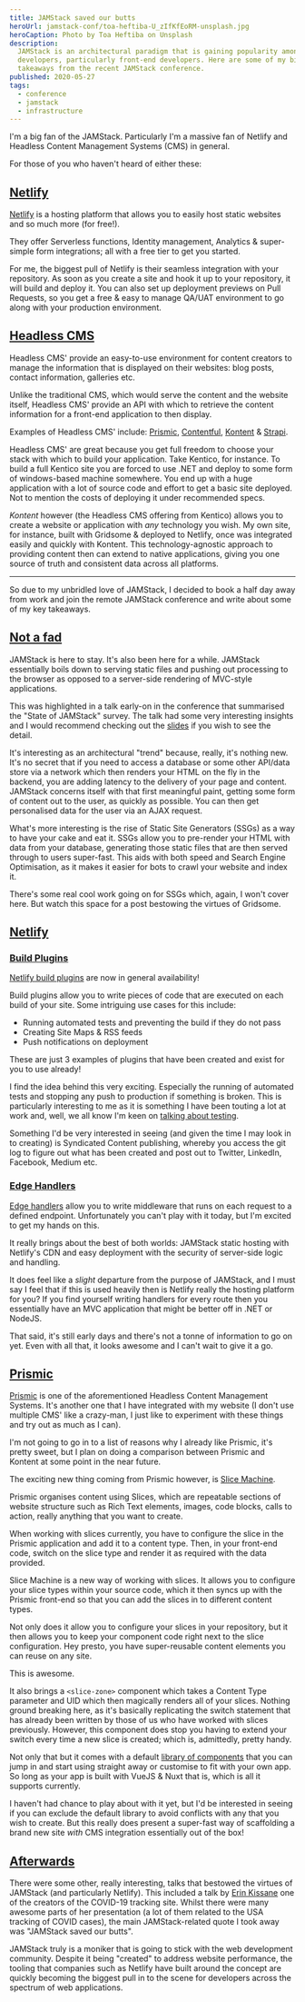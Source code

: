```yaml
---
title: JAMStack saved our butts
heroUrl: jamstack-conf/toa-heftiba-U_zIfKfEoRM-unsplash.jpg
heroCaption: Photo by Toa Heftiba on Unsplash
description:
  JAMStack is an architectural paradigm that is gaining popularity amongst
  developers, particularly front-end developers. Here are some of my biggest
  takeaways from the recent JAMStack conference.
published: 2020-05-27
tags:
  - conference
  - jamstack
  - infrastructure
---
```


I'm a big fan of the JAMStack. Particularly I'm a massive fan of Netlify and
Headless Content Management Systems (CMS) in general.

For those of you who haven't heard of either these:

## [Netlify](#netlify)

[Netlify](https://netlify.com) is a hosting platform that allows you to easily
host static websites and so much more (for free!).

They offer Serverless functions, Identity management, Analytics & super-simple
form integrations; all with a free tier to get you started.

For me, the biggest pull of Netlify is their seamless integration with your
repository. As soon as you create a site and hook it up to your repository, it
will build and deploy it. You can also set up deployment previews on Pull
Requests, so you get a free & easy to manage QA/UAT environment to go along with
your production environment.

## [Headless CMS](#headless-cms)

Headless CMS' provide an easy-to-use environment for content creators to manage
the information that is displayed on their websites: blog posts, contact
information, galleries etc.

Unlike the traditional CMS, which would serve the content and the website
itself, Headless CMS' provide an API with which to retrieve the content
information for a front-end application to then display.

Examples of Headless CMS' include: [Prismic](https://prismic.io),
[Contentful](https://www.contentful.com/), [Kontent](https://kontent.ai/) &
[Strapi](https://strapi.io/).

Headless CMS' are great because you get full freedom to choose your stack with
which to build your application. Take Kentico, for instance. To build a full
Kentico site you are forced to use .NET and deploy to some form of windows-based
machine somewhere. You end up with a huge application with a lot of source code
and effort to get a basic site deployed. Not to mention the costs of deploying
it under recommended specs.

_Kontent_ however (the Headless CMS offering from Kentico) allows you to create
a website or application with _any_ technology you wish. My own site, for
instance, built with Gridsome & deployed to Netlify, once was integrated easily
and quickly with Kontent. This technology-agnostic approach to providing content
then can extend to native applications, giving you one source of truth and
consistent data across all platforms.

---

So due to my unbridled love of JAMStack, I decided to book a half day away from
work and join the remote JAMStack conference and write about some of my key
takeaways.

## [Not a fad](#not-a-fad)

JAMStack is here to stay. It's also been here for a while. JAMStack essentially
boils down to serving static files and pushing out processing to the browser as
opposed to a server-side rendering of MVC-style applications.

This was highlighted in a talk early-on in the conference that summarised the
"State of JAMStack" survey. The talk had some very interesting insights and I
would recommend checking out the
[slides](https://slides.com/seldo/jamstack-survey-2020) if you wish to see the
detail.

It's interesting as an architectural "trend" because, really, it's nothing new.
It's no secret that if you need to access a database or some other API/data
store via a network which then renders your HTML on the fly in the backend, you
are adding latency to the delivery of your page and content. JAMStack concerns
itself with that first meaningful paint, getting some form of content out to the
user, as quickly as possible. You can then get personalised data for the user
via an AJAX request.

What's more interesting is the rise of Static Site Generators (SSGs) as a way to
have your cake and eat it. SSGs allow you to pre-render your HTML with data from
your database, generating those static files that are then served through to
users super-fast. This aids with both speed and Search Engine Optimisation, as
it makes it easier for bots to crawl your website and index it.

There's some real cool work going on for SSGs which, again, I won't cover here.
But watch this space for a post bestowing the virtues of Gridsome.

## [Netlify](#netlify-1)

### [Build Plugins](#build-plugins)

[Netlify build plugins](https://www.netlify.com/products/build/plugins/) are now
in general availability!

Build plugins allow you to write pieces of code that are executed on each build
of your site. Some intriguing use cases for this include:

- Running automated tests and preventing the build if they do not pass
- Creating Site Maps & RSS feeds
- Push notifications on deployment

These are just 3 examples of plugins that have been created and exist for you to
use already!

I find the idea behind this very exciting. Especially the running of automated
tests and stopping any push to production if something is broken. This is
particularly interesting to me as it is something I have been touting a lot at
work and, well, we all know I'm keen on
[talking about testing](https://mattlaw.dev/blog/test-driven-development-an-opinion/).

Something I'd be very interested in seeing (and given the time I may look in to
creating) is Syndicated Content publishing, whereby you access the git log to
figure out what has been created and post out to Twitter, LinkedIn, Facebook,
Medium etc.

### [Edge Handlers](#edge-handlers)

[Edge handlers](https://www.netlify.com/blog/2020/05/27/introducing-edge-handlers-in-preview/)
allow you to write middleware that runs on each request to a defined endpoint.
Unfortunately you can't play with it today, but I'm excited to get my hands on
this.

It really brings about the best of both worlds: JAMStack static hosting with
Netlify's CDN and easy deployment with the security of server-side logic and
handling.

It does feel like a _slight_ departure from the purpose of JAMStack, and I must
say I feel that if this is used heavily then is Netlify really the hosting
platform for you? If you find yourself writing handlers for every route then you
essentially have an MVC application that might be better off in .NET or NodeJS.

That said, it's still early days and there's not a tonne of information to go on
yet. Even with all that, it looks awesome and I can't wait to give it a go.

## [Prismic](#prismic)

[Prismic](https://prismic.io/) is one of the aforementioned Headless Content
Management Systems. It's another one that I have integrated with my website (I
don't use multiple CMS' like a crazy-man, I just like to experiment with these
things and try out as much as I can).

I'm not going to go in to a list of reasons why I already like Prismic, it's
pretty sweet, but I plan on doing a comparison between Prismic and Kontent at
some point in the near future.

The exciting new thing coming from Prismic however, is
[Slice Machine](https://www.slicemachine.dev/).

Prismic organises content using Slices, which are repeatable sections of website
structure such as Rich Text elements, images, code blocks, calls to action,
really anything that you want to create.

When working with slices currently, you have to configure the slice in the
Prismic application and add it to a content type. Then, in your front-end code,
switch on the slice type and render it as required with the data provided.

Slice Machine is a new way of working with slices. It allows you to configure
your slice types within your source code, which it then syncs up with the
Prismic front-end so that you can add the slices in to different content types.

Not only does it allow you to configure your slices in your repository, but it
then allows you to keep your component code right next to the slice
configuration. Hey presto, you have super-reusable content elements you can
reuse on any site.

This is awesome.

It also brings a `<slice-zone>` component which takes a Content Type parameter
and UID which then magically renders all of your slices. Nothing ground breaking
here, as it's basically replicating the switch statement that has already been
written by those of us who have worked with slices previously. However, this
component does stop you having to extend your switch every time a new slice is
created; which is, admittedly, pretty handy.

Not only that but it comes with a default
[library of components](https://vue-essential-slices.netlify.app/?path=/story/introduction-%F0%9F%91%8B--wip)
that you can jump in and start using straight away or customise to fit with your
own app. So long as your app is built with VueJS & Nuxt that is, which is all it
supports currently.

I haven't had chance to play about with it yet, but I'd be interested in seeing
if you can exclude the default library to avoid conflicts with any that you wish
to create. But this really does present a super-fast way of scaffolding a brand
new site _with_ CMS integration essentially out of the box!

## [Afterwards](#afterwards)

There were some other, really interesting, talks that bestowed the virtues of
JAMStack (and particularly Netlify). This included a talk by
[Erin Kissane](https://incisive.nu/) one of the creators of the COVID-19
tracking site. Whilst there were many awesome parts of her presentation (a lot
of them related to the USA tracking of COVID cases), the main JAMStack-related
quote I took away was "JAMStack saved our butts".

JAMStack truly is a moniker that is going to stick with the web development
community. Despite it being "created" to address website performance, the
tooling that companies such as Netlify have built around the concept are quickly
becoming the biggest pull in to the scene for developers across the spectrum of
web applications.
